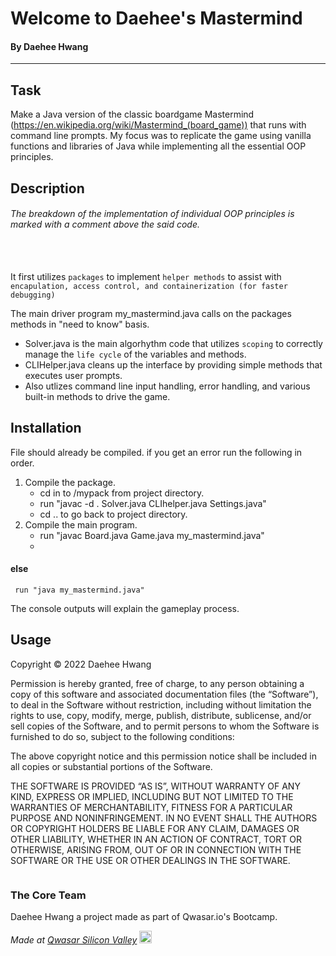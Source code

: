 # Welcome to Daehee's Mastermind
#### By Daehee Hwang


----------------------
## Task

Make a Java version of the classic boardgame Mastermind (https://en.wikipedia.org/wiki/Mastermind_(board_game)) that runs with command line prompts.
My focus was to replicate the game using vanilla functions and libraries of Java while implementing all the essential OOP principles.


## Description
###### The breakdown of the implementation of individual OOP principles is marked with a comment above the said code.
<br/><br/>
It first utilizes `packages` to implement `helper methods` to assist with `encapulation, access control, and containerization (for faster debugging)`

The main driver program my_mastermind.java calls on the packages methods in "need to know" basis.
- Solver.java is the main algorhythm code that utilizes `scoping` to correctly manage the `life cycle` of the variables and methods.
- CLIHelper.java cleans up the interface by providing simple methods that executes user prompts.
- Also utlizes command line input handling, error handling, and various built-in methods to drive the game.


## Installation

File should already be compiled. if you get an error run the following in order.
1. Compile the package.
    * cd in to /mypack from project directory.
    * run "javac -d . Solver.java CLIhelper.java Settings.java"
    * cd .. to go back to project directory.
2. Compile the main program.
    * run "javac Board.java Game.java my_mastermind.java"
    * 
#### else
     run "java my_mastermind.java" 
The console outputs will explain the gameplay process.

## Usage
Copyright © 2022 Daehee Hwang

Permission is hereby granted, free of charge, to any person obtaining a copy of this software and associated documentation files (the “Software”), to deal in the Software without restriction, including without limitation the rights to use, copy, modify, merge, publish, distribute, sublicense, and/or sell copies of the Software, and to permit persons to whom the Software is furnished to do so, subject to the following conditions:

The above copyright notice and this permission notice shall be included in all copies or substantial portions of the Software.

THE SOFTWARE IS PROVIDED “AS IS”, WITHOUT WARRANTY OF ANY KIND, EXPRESS OR IMPLIED, INCLUDING BUT NOT LIMITED TO THE WARRANTIES OF MERCHANTABILITY, FITNESS FOR A PARTICULAR PURPOSE AND NONINFRINGEMENT. IN NO EVENT SHALL THE AUTHORS OR COPYRIGHT HOLDERS BE LIABLE FOR ANY CLAIM, DAMAGES OR OTHER LIABILITY, WHETHER IN AN ACTION OF CONTRACT, TORT OR OTHERWISE, ARISING FROM, OUT OF OR IN CONNECTION WITH THE SOFTWARE OR THE USE OR OTHER DEALINGS IN THE SOFTWARE.
```
```

### The Core Team
Daehee Hwang a project made as part of Qwasar.io's Bootcamp.

<span><i>Made at <a href='https://qwasar.io'>Qwasar Silicon Valley</a></i></span>
<span><img alt='Qwasar Silicon Valley Logo' src='https://storage.googleapis.com/qwasar-public/qwasar-logo_50x50.png' width='20px'></span>